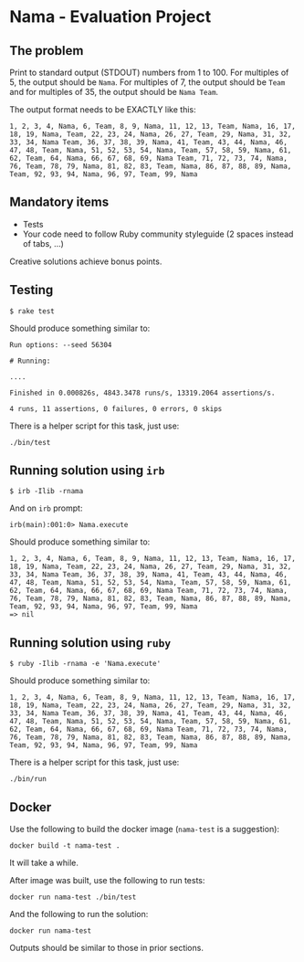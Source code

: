 # Nama - Evaluation Project

## The problem

Print to standard output (STDOUT) numbers from 1 to 100. For multiples of 5, the output should be `Nama`. For multiples of 7, the output should be `Team` and for multiples of 35, the output should be `Nama Team`.

The output format needs to be EXACTLY like this:

```
1, 2, 3, 4, Nama, 6, Team, 8, 9, Nama, 11, 12, 13, Team, Nama, 16, 17, 18, 19, Nama, Team, 22, 23, 24, Nama, 26, 27, Team, 29, Nama, 31, 32, 33, 34, Nama Team, 36, 37, 38, 39, Nama, 41, Team, 43, 44, Nama, 46, 47, 48, Team, Nama, 51, 52, 53, 54, Nama, Team, 57, 58, 59, Nama, 61, 62, Team, 64, Nama, 66, 67, 68, 69, Nama Team, 71, 72, 73, 74, Nama, 76, Team, 78, 79, Nama, 81, 82, 83, Team, Nama, 86, 87, 88, 89, Nama, Team, 92, 93, 94, Nama, 96, 97, Team, 99, Nama
```

## Mandatory items

* Tests
* Your code need to follow Ruby community styleguide (2 spaces instead of tabs, ...)

Creative solutions achieve bonus points.

## Testing

```
$ rake test
```

Should produce something similar to:

```
Run options: --seed 56304

# Running:

....

Finished in 0.000826s, 4843.3478 runs/s, 13319.2064 assertions/s.

4 runs, 11 assertions, 0 failures, 0 errors, 0 skips
```

There is a helper script for this task, just use:

```
./bin/test
```

## Running solution using `irb`

```
$ irb -Ilib -rnama
```

And on `irb` prompt:

```
irb(main):001:0> Nama.execute
```

Should produce something similar to:

```
1, 2, 3, 4, Nama, 6, Team, 8, 9, Nama, 11, 12, 13, Team, Nama, 16, 17, 18, 19, Nama, Team, 22, 23, 24, Nama, 26, 27, Team, 29, Nama, 31, 32, 33, 34, Nama Team, 36, 37, 38, 39, Nama, 41, Team, 43, 44, Nama, 46, 47, 48, Team, Nama, 51, 52, 53, 54, Nama, Team, 57, 58, 59, Nama, 61, 62, Team, 64, Nama, 66, 67, 68, 69, Nama Team, 71, 72, 73, 74, Nama, 76, Team, 78, 79, Nama, 81, 82, 83, Team, Nama, 86, 87, 88, 89, Nama, Team, 92, 93, 94, Nama, 96, 97, Team, 99, Nama
=> nil
```

## Running solution using `ruby`

```
$ ruby -Ilib -rnama -e 'Nama.execute'
```

Should produce something similar to:

```
1, 2, 3, 4, Nama, 6, Team, 8, 9, Nama, 11, 12, 13, Team, Nama, 16, 17, 18, 19, Nama, Team, 22, 23, 24, Nama, 26, 27, Team, 29, Nama, 31, 32, 33, 34, Nama Team, 36, 37, 38, 39, Nama, 41, Team, 43, 44, Nama, 46, 47, 48, Team, Nama, 51, 52, 53, 54, Nama, Team, 57, 58, 59, Nama, 61, 62, Team, 64, Nama, 66, 67, 68, 69, Nama Team, 71, 72, 73, 74, Nama, 76, Team, 78, 79, Nama, 81, 82, 83, Team, Nama, 86, 87, 88, 89, Nama, Team, 92, 93, 94, Nama, 96, 97, Team, 99, Nama
```

There is a helper script for this task, just use:

```
./bin/run
```

## Docker

Use the following to build the docker image (`nama-test` is a suggestion):

```
docker build -t nama-test .
```

It will take a while.

After image was built, use the following to run tests:

```
docker run nama-test ./bin/test
```

And the following to run the solution:

```
docker run nama-test
```

Outputs should be similar to those in prior sections.
